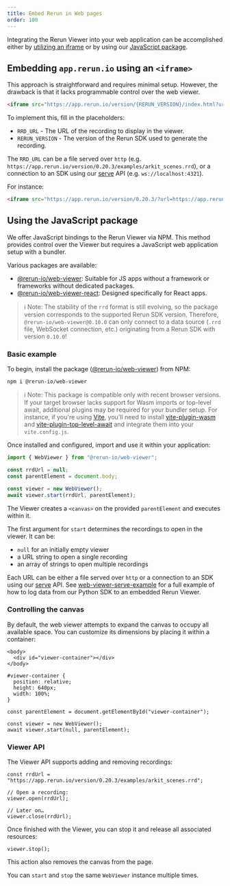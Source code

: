 ```yaml
---
title: Embed Rerun in Web pages
order: 100
---
```


Integrating the Rerun Viewer into your web application can be accomplished either by [utilizing an iframe](#embedding-apprerunio-using-an-iframe) or by using our [JavaScript package](#using-the-javascript-package).

## Embedding `app.rerun.io` using an `<iframe>`

This approach is straightforward and requires minimal setup. However, the drawback is that it lacks programmable control over the web viewer.

```html
<iframe src="https://app.rerun.io/version/{RERUN_VERSION}/index.html?url={RRD_URL}"></iframe>
```

To implement this, fill in the placeholders:
- `RRD_URL` - The URL of the recording to display in the viewer.
- `RERUN_VERSION` - The version of the Rerun SDK used to generate the recording.

The `RRD_URL` can be a file served over `http` (e.g. `https://app.rerun.io/version/0.20.3/examples/arkit_scenes.rrd`), or a connection to an SDK using our [serve](https://www.rerun.io/docs/reference/sdk/operating-modes#serve) API (e.g. `ws://localhost:4321`).

For instance:

```html
<iframe src="https://app.rerun.io/version/0.20.3/?url=https://app.rerun.io/version/0.20.3/examples/arkit_scenes.rrd"></iframe>
```

## Using the JavaScript package

We offer JavaScript bindings to the Rerun Viewer via NPM. This method provides control over the Viewer but requires a JavaScript web application setup with a bundler.

Various packages are available:
- [@rerun-io/web-viewer](https://www.npmjs.com/package/@rerun-io/web-viewer): Suitable for JS apps without a framework or frameworks without dedicated packages.
- [@rerun-io/web-viewer-react](https://www.npmjs.com/package/@rerun-io/web-viewer-react): Designed specifically for React apps.

> ℹ️ Note: The stability of the `rrd` format is still evolving, so the package version corresponds to the supported Rerun SDK version. Therefore, `@rerun-io/web-viewer@0.10.0` can only connect to a data source (`.rrd` file, WebSocket connection, etc.) originating from a Rerun SDK with version `0.10.0`!

### Basic example

To begin, install the package ([@rerun-io/web-viewer](https://www.npmjs.com/package/@rerun-io/web-viewer)) from NPM:

```
npm i @rerun-io/web-viewer
```

> ℹ Note: This package is compatible only with recent browser versions. If your target browser lacks support for Wasm imports or top-level await, additional plugins may be required for your bundler setup. For instance, if you're using [Vite](https://vitejs.dev/), you'll need to install [vite-plugin-wasm](https://www.npmjs.com/package/vite-plugin-wasm) and [vite-plugin-top-level-await](https://www.npmjs.com/package/vite-plugin-top-level-await) and integrate them into your `vite.config.js`.

Once installed and configured, import and use it within your application:

```js
import { WebViewer } from "@rerun-io/web-viewer";

const rrdUrl = null;
const parentElement = document.body;

const viewer = new WebViewer();
await viewer.start(rrdUrl, parentElement);
```

The Viewer creates a `<canvas>` on the provided `parentElement` and executes within it.

The first argument for `start` determines the recordings to open in the viewer. It can be:
- `null` for an initially empty viewer
- a URL string to open a single recording
- an array of strings to open multiple recordings

Each URL can be either a file served over `http` or a connection to an SDK using our [serve](https://www.rerun.io/docs/reference/sdk/operating-modes#serve) API. See [web-viewer-serve-example](https://github.com/rerun-io/web-viewer-serve-example) for a full example of how to log data from our Python SDK to an embedded Rerun Viewer.

### Controlling the canvas

By default, the web viewer attempts to expand the canvas to occupy all available space. You can customize its dimensions by placing it within a container:

```html,id=embed-web-viewer-canvas-control-html
<body>
  <div id="viewer-container"></div>
</body>
```

```css,id=embed-web-viewer-canvas-control-css
#viewer-container {
  position: relative;
  height: 640px;
  width: 100%;
}
```

```js,id=embed-web-viewer-canvas-control-js
const parentElement = document.getElementById("viewer-container");

const viewer = new WebViewer();
await viewer.start(null, parentElement);
```

### Viewer API

The Viewer API supports adding and removing recordings:

```js,id=embed-web-viewer-api-js-open-close
const rrdUrl = "https://app.rerun.io/version/0.20.3/examples/arkit_scenes.rrd";

// Open a recording:
viewer.open(rrdUrl);

// Later on…
viewer.close(rrdUrl);
```

Once finished with the Viewer, you can stop it and release all associated resources:

```js,id=embed-web-viewer-api-js-stop
viewer.stop();
```

This action also removes the canvas from the page.

You can `start` and `stop` the same `WebViewer` instance multiple times.
